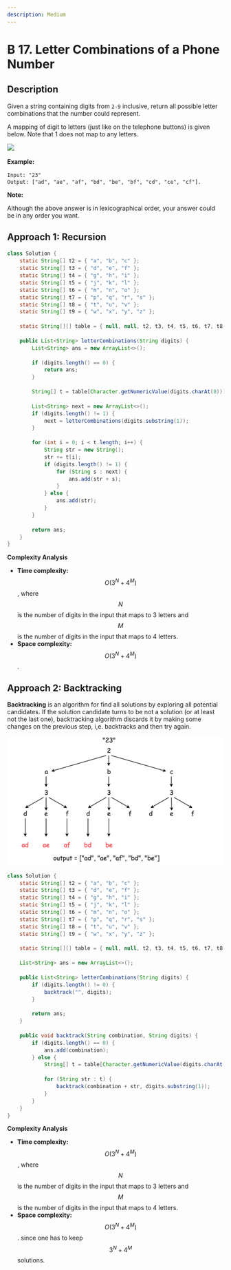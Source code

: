 ```yaml
---
description: Medium
---
```


# B 17. Letter Combinations of a Phone Number

## Description

Given a string containing digits from `2-9` inclusive, return all possible letter combinations that the number could represent.

A mapping of digit to letters \(just like on the telephone buttons\) is given below. Note that 1 does not map to any letters.

![](http://upload.wikimedia.org/wikipedia/commons/thumb/7/73/Telephone-keypad2.svg/200px-Telephone-keypad2.svg.png)

**Example:**

```text
Input: "23"
Output: ["ad", "ae", "af", "bd", "be", "bf", "cd", "ce", "cf"].
```

**Note:**

Although the above answer is in lexicographical order, your answer could be in any order you want.

## Approach 1: Recursion

```java
class Solution {
    static String[] t2 = { "a", "b", "c" };
    static String[] t3 = { "d", "e", "f" };
    static String[] t4 = { "g", "h", "i" };
    static String[] t5 = { "j", "k", "l" };
    static String[] t6 = { "m", "n", "o" };
    static String[] t7 = { "p", "q", "r", "s" };
    static String[] t8 = { "t", "u", "v" };
    static String[] t9 = { "w", "x", "y", "z" };

    static String[][] table = { null, null, t2, t3, t4, t5, t6, t7, t8, t9 };

    public List<String> letterCombinations(String digits) {
        List<String> ans = new ArrayList<>();

        if (digits.length() == 0) {
            return ans;
        }

        String[] t = table[Character.getNumericValue(digits.charAt(0))];

        List<String> next = new ArrayList<>();
        if (digits.length() != 1) {
            next = letterCombinations(digits.substring(1));
        }

        for (int i = 0; i < t.length; i++) {
            String str = new String();
            str += t[i];
            if (digits.length() != 1) {
                for (String s : next) {
                    ans.add(str + s);
                }
            } else {
                ans.add(str);
            }
        }

        return ans;
    }
}
```

**Complexity Analysis**

* **Time complexity:** $$O(3^N + 4^M)$$, where $$N$$ is the number of digits in the input that maps to 3 letters and $$M$$ is the number of digits in the input that maps to 4 letters.
* **Space complexity:** $$O(3^N + 4^M)$$.

## Approach 2: Backtracking

**Backtracking** is an algorithm for find all solutions by exploring all potential candidates. If the solution candidate turns to be not a solution \(or at least not the last one\), backtracking algorithm discards it by making some changes on the previous step, i,e. backtracks and then try again.

![](../../../.gitbook/assets/image%20%2833%29.png)

```java
class Solution {
    static String[] t2 = { "a", "b", "c" };
    static String[] t3 = { "d", "e", "f" };
    static String[] t4 = { "g", "h", "i" };
    static String[] t5 = { "j", "k", "l" };
    static String[] t6 = { "m", "n", "o" };
    static String[] t7 = { "p", "q", "r", "s" };
    static String[] t8 = { "t", "u", "v" };
    static String[] t9 = { "w", "x", "y", "z" };

    static String[][] table = { null, null, t2, t3, t4, t5, t6, t7, t8, t9 };

    List<String> ans = new ArrayList<>();

    public List<String> letterCombinations(String digits) {
        if (digits.length() != 0) {
            backtrack("", digits);
        }

        return ans;
    }

    public void backtrack(String combination, String digits) {
        if (digits.length() == 0) {
            ans.add(combination);
        } else {
            String[] t = table[Character.getNumericValue(digits.charAt(0))];

            for (String str : t) {
                backtrack(combination + str, digits.substring(1));
            }
        }
    }
}
```

**Complexity Analysis**

* **Time complexity:** $$O(3^N + 4^M)$$, where $$N$$ is the number of digits in the input that maps to 3 letters and $$M$$ is the number of digits in the input that maps to 4 letters.
* **Space complexity:** $$O(3^N + 4^M)$$. since one has to keep $$3^N + 4^M$$ solutions.

